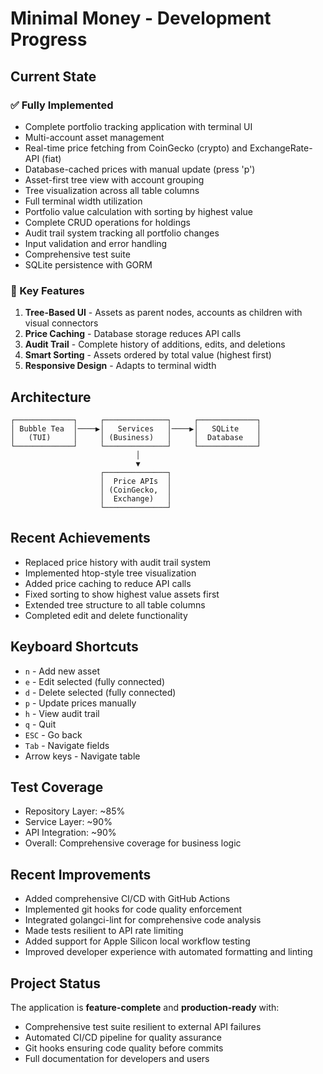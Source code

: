 # Minimal Money - Development Progress

## Current State

### ✅ Fully Implemented
- Complete portfolio tracking application with terminal UI
- Multi-account asset management
- Real-time price fetching from CoinGecko (crypto) and ExchangeRate-API (fiat)
- Database-cached prices with manual update (press 'p')
- Asset-first tree view with account grouping
- Tree visualization across all table columns
- Full terminal width utilization
- Portfolio value calculation with sorting by highest value
- Complete CRUD operations for holdings
- Audit trail system tracking all portfolio changes
- Input validation and error handling
- Comprehensive test suite
- SQLite persistence with GORM

### 🎯 Key Features
1. **Tree-Based UI** - Assets as parent nodes, accounts as children with visual connectors
2. **Price Caching** - Database storage reduces API calls
3. **Audit Trail** - Complete history of additions, edits, and deletions
4. **Smart Sorting** - Assets ordered by total value (highest first)
5. **Responsive Design** - Adapts to terminal width

## Architecture
```
┌─────────────┐     ┌──────────────┐     ┌─────────────┐
│ Bubble Tea  │────▶│   Services   │────▶│   SQLite    │
│   (TUI)     │     │ (Business)   │     │  Database   │
└─────────────┘     └──────────────┘     └─────────────┘
                            │
                            ▼
                    ┌──────────────┐
                    │  Price APIs  │
                    │ (CoinGecko,  │
                    │  Exchange)   │
                    └──────────────┘
```

## Recent Achievements
- Replaced price history with audit trail system
- Implemented htop-style tree visualization
- Added price caching to reduce API calls
- Fixed sorting to show highest value assets first
- Extended tree structure to all table columns
- Completed edit and delete functionality

## Keyboard Shortcuts
- `n` - Add new asset
- `e` - Edit selected (fully connected)
- `d` - Delete selected (fully connected)
- `p` - Update prices manually
- `h` - View audit trail
- `q` - Quit
- `ESC` - Go back
- `Tab` - Navigate fields
- Arrow keys - Navigate table

## Test Coverage
- Repository Layer: ~85%
- Service Layer: ~90%
- API Integration: ~90%
- Overall: Comprehensive coverage for business logic

## Recent Improvements
- Added comprehensive CI/CD with GitHub Actions
- Implemented git hooks for code quality enforcement
- Integrated golangci-lint for comprehensive code analysis
- Made tests resilient to API rate limiting
- Added support for Apple Silicon local workflow testing
- Improved developer experience with automated formatting and linting

## Project Status
The application is **feature-complete** and **production-ready** with:
- Comprehensive test suite resilient to external API failures
- Automated CI/CD pipeline for quality assurance
- Git hooks ensuring code quality before commits
- Full documentation for developers and users